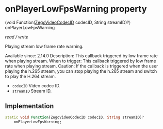 


# onPlayerLowFpsWarning property







(void Function([ZegoVideoCodecID](../../zego_uikit_prebuilt_live_audio_room/ZegoVideoCodecID.md) codecID, String streamID)?) onPlayerLowFpsWarning
  
_<span class="feature">read / write</span>_



<p>Playing stream low frame rate warning.</p>
<p>Available since: 2.14.0
Description: This callback triggered by low frame rate when playing stream.
When to trigger: This callback triggered by low frame rate when playing stream.
Caution: If the callback is triggered when the user playing the h.265 stream, you can stop playing the h.265 stream and switch to play the H.264 stream.</p>
<ul>
<li><code>codecID</code> Video codec ID.</li>
<li><code>streamID</code> Stream ID.</li>
</ul>



## Implementation

```dart
static void Function(ZegoVideoCodecID codecID, String streamID)?
    onPlayerLowFpsWarning;
```







